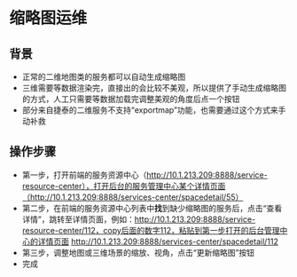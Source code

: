 # 缩略图运维

## 背景

* 正常的二维地图类的服务都可以自动生成缩略图
* 三维需要等数据渲染完，直接出的会比较不美观，所以提供了手动生成缩略图的方式，人工只需要等数据加载完调整美观的角度后点一个按钮
* 部分来自捷泰的二维服务不支持“exportmap”功能，也需要通过这个方式来手动补救

## 操作步骤

* 第一步，打开前端的服务资源中心（http://10.1.213.209:8888/service-resource-center），打开后台的服务管理中心某个详情页面（http://10.1.213.209:8888/services-center/spacedetail/55）
* 第二步，在前端的服务资源中心列表中**找**到缺少缩略图的服务后，点击“查看详情”，跳转至详情页面，例如：http://10.1.213.209:8888/service-resource-center/112，copy后面的数字112，粘贴到第一步打开的后台管理中心的详情页面 http://10.1.213.209:8888/services-center/spacedetail/112
* 第三步，调整地图或三维场景的缩放、视角，点击“更新缩略图”按钮
* 完成
